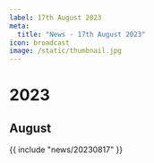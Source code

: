 ```yaml
---
label: 17th August 2023
meta:
  title: "News - 17th August 2023"
icon: broadcast
image: /static/thumbnail.jpg
---
```


# 2023
## August

{{ include "news/20230817" }}